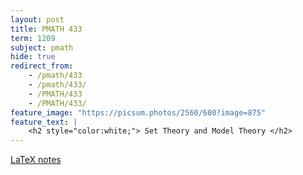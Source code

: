 ```yaml
---
layout: post
title: PMATH 433
term: 1209
subject: pmath
hide: true
redirect_from:
    - /pmath/433
    - /pmath/433/
    - /PMATH/433
    - /PMATH/433/
feature_image: "https://picsum.photos/2560/600?image=875"
feature_text: |
    <h2 style="color:white;"> Set Theory and Model Theory </h2>
---
```


[LaTeX notes](/pdfs/1209/pmath433.pdf)
